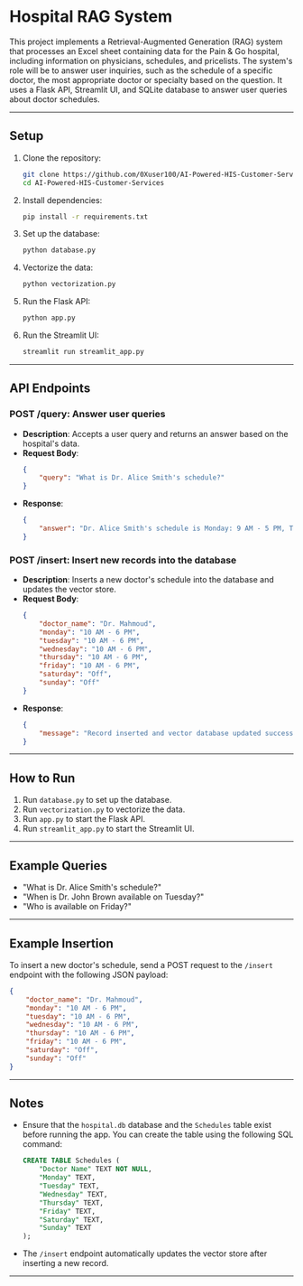  
# Hospital RAG System

This project implements a Retrieval-Augmented Generation (RAG) system that processes an Excel sheet containing data for the Pain & Go hospital, including information on physicians, schedules, and pricelists. The system's role will be to answer user inquiries, such as the schedule of a specific doctor, the most appropriate doctor or specialty based on the question. It uses a Flask API, Streamlit UI, and SQLite database to answer user queries about doctor schedules.

---

## **Setup**

1. Clone the repository:
   ```bash
   git clone https://github.com/0Xuser100/AI-Powered-HIS-Customer-Services.git
   cd AI-Powered-HIS-Customer-Services
   ```

2. Install dependencies:
   ```bash
   pip install -r requirements.txt
   ```

3. Set up the database:
   ```bash
   python database.py
   ```

4. Vectorize the data:
   ```bash
   python vectorization.py
   ```

5. Run the Flask API:
   ```bash
   python app.py
   ```

6. Run the Streamlit UI:
   ```bash
   streamlit run streamlit_app.py
   ```

---

## **API Endpoints**

### **POST /query**: Answer user queries
- **Description**: Accepts a user query and returns an answer based on the hospital's data.
- **Request Body**:
  ```json
  {
      "query": "What is Dr. Alice Smith's schedule?"
  }
  ```
- **Response**:
  ```json
  {
      "answer": "Dr. Alice Smith's schedule is Monday: 9 AM - 5 PM, Tuesday: 9 AM - 5 PM, Wednesday: 9 AM - 5 PM, Thursday: 9 AM - 5 PM, Friday: 9 AM - 5 PM, Saturday: Off, Sunday: Off."
  }
  ```

### **POST /insert**: Insert new records into the database
- **Description**: Inserts a new doctor's schedule into the database and updates the vector store.
- **Request Body**:
  ```json
  {
      "doctor_name": "Dr. Mahmoud",
      "monday": "10 AM - 6 PM",
      "tuesday": "10 AM - 6 PM",
      "wednesday": "10 AM - 6 PM",
      "thursday": "10 AM - 6 PM",
      "friday": "10 AM - 6 PM",
      "saturday": "Off",
      "sunday": "Off"
  }
  ```
- **Response**:
  ```json
  {
      "message": "Record inserted and vector database updated successfully"
  }
  ```

---

## **How to Run**

1. Run `database.py` to set up the database.
2. Run `vectorization.py` to vectorize the data.
3. Run `app.py` to start the Flask API.
4. Run `streamlit_app.py` to start the Streamlit UI.

---

## **Example Queries**

- "What is Dr. Alice Smith's schedule?"
- "When is Dr. John Brown available on Tuesday?"
- "Who is available on Friday?"

---

## **Example Insertion**

To insert a new doctor's schedule, send a POST request to the `/insert` endpoint with the following JSON payload:
```json
{
    "doctor_name": "Dr. Mahmoud",
    "monday": "10 AM - 6 PM",
    "tuesday": "10 AM - 6 PM",
    "wednesday": "10 AM - 6 PM",
    "thursday": "10 AM - 6 PM",
    "friday": "10 AM - 6 PM",
    "saturday": "Off",
    "sunday": "Off"
}
```

---

## **Notes**

- Ensure that the `hospital.db` database and the `Schedules` table exist before running the app. You can create the table using the following SQL command:
  ```sql
  CREATE TABLE Schedules (
      "Doctor Name" TEXT NOT NULL,
      "Monday" TEXT,
      "Tuesday" TEXT,
      "Wednesday" TEXT,
      "Thursday" TEXT,
      "Friday" TEXT,
      "Saturday" TEXT,
      "Sunday" TEXT
  );
  ```

- The `/insert` endpoint automatically updates the vector store after inserting a new record.

---
